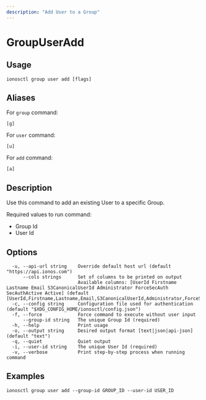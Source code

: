 ```yaml
---
description: "Add User to a Group"
---
```


# GroupUserAdd

## Usage

```text
ionosctl group user add [flags]
```

## Aliases

For `group` command:

```text
[g]
```

For `user` command:

```text
[u]
```

For `add` command:

```text
[a]
```

## Description

Use this command to add an existing User to a specific Group.

Required values to run command:

* Group Id
* User Id

## Options

```text
  -u, --api-url string    Override default host url (default "https://api.ionos.com")
      --cols strings      Set of columns to be printed on output 
                          Available columns: [UserId Firstname Lastname Email S3CanonicalUserId Administrator ForceSecAuth SecAuthActive Active] (default [UserId,Firstname,Lastname,Email,S3CanonicalUserId,Administrator,ForceSecAuth,SecAuthActive,Active])
  -c, --config string     Configuration file used for authentication (default "$XDG_CONFIG_HOME/ionosctl/config.json")
  -f, --force             Force command to execute without user input
      --group-id string   The unique Group Id (required)
  -h, --help              Print usage
  -o, --output string     Desired output format [text|json|api-json] (default "text")
  -q, --quiet             Quiet output
  -i, --user-id string    The unique User Id (required)
  -v, --verbose           Print step-by-step process when running command
```

## Examples

```text
ionosctl group user add --group-id GROUP_ID --user-id USER_ID
```

